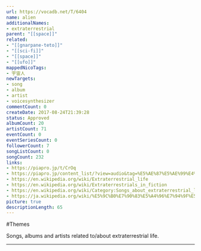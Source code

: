 ```yaml
---
url: https://vocadb.net/T/6404
name: alien
additionalNames: 
- extraterrestrial
parent: "[[space]]"
related:
- "[[gnarpane-teto]]"
- "[[sci-fi]]"
- "[[space]]"
- "[[ufo]]"
mappedNicoTags:
- 宇宙人
newTargets:
- song
- album
- artist
- voicesynthesizer
commentCount: 0
createDate: 2017-08-24T21:39:28
status: Approved
albumCount: 20
artistCount: 71
eventCount: 0
eventSeriesCount: 0
followerCount: 7
songListCount: 0
songCount: 232
links: 
- https://piapro.jp/t/CrOq
- https://piapro.jp/content_list/?view=audio&tag=%E5%AE%87%E5%AE%99%E4%BA%BA&order=cv
- https://en.wikipedia.org/wiki/Extraterrestrial_life
- https://en.wikipedia.org/wiki/Extraterrestrials_in_fiction
- https://en.wikipedia.org/wiki/Category:Songs_about_extraterrestrial_life
- https://ja.wikipedia.org/wiki/%E5%9C%B0%E7%90%83%E5%A4%96%E7%94%9F%E5%91%BD
picture: true
descriptionLength: 65
---
```


#Themes

Songs, albums and artists related to/about extraterrestrial life.

---

